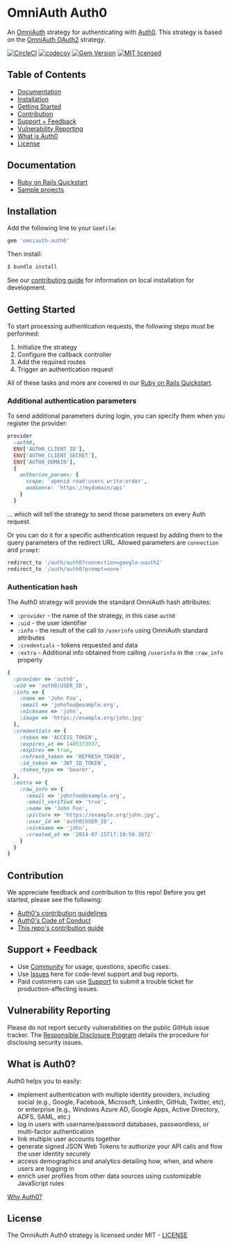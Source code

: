 # OmniAuth Auth0

An [OmniAuth](https://github.com/intridea/omniauth) strategy for authenticating with [Auth0](https://auth0.com). This strategy is based on the [OmniAuth OAuth2](https://github.com/omniauth/omniauth-oauth2) strategy. 

[![CircleCI](https://img.shields.io/circleci/project/github/auth0/omniauth-auth0/master.svg)](https://circleci.com/gh/auth0/omniauth-auth0)
[![codecov](https://codecov.io/gh/auth0/omniauth-auth0/branch/master/graph/badge.svg)](https://codecov.io/gh/auth0/omniauth-auth0)
[![Gem Version](https://badge.fury.io/rb/omniauth-auth0.svg)](https://badge.fury.io/rb/omniauth-auth0)
[![MIT licensed](https://img.shields.io/dub/l/vibe-d.svg?style=flat)](https://github.com/auth0/omniauth-auth0/blob/master/LICENSE)

## Table of Contents

- [Documentation](#documentation)
- [Installation](#installation)
- [Getting Started](#getting-started)
- [Contribution](#contribution)
- [Support + Feedback](#support--feedback)
- [Vulnerability Reporting](#vulnerability-reporting)
- [What is Auth0](#what-is-auth0)
- [License](#license)

## Documentation

- [Ruby on Rails Quickstart](https://auth0.com/docs/quickstart/webapp/rails)
- [Sample projects](https://github.com/auth0-samples/auth0-rubyonrails-sample)

## Installation

Add the following line to your `Gemfile`:

```ruby
gem 'omniauth-auth0'
```

Then install:

```bash
$ bundle install
```

See our [contributing guide](CONTRIBUTING.md) for information on local installation for development. 

## Getting Started

To start processing authentication requests, the following steps must be performed:

1. Initialize the strategy
2. Configure the callback controller
3. Add the required routes
4. Trigger an authentication request

All of these tasks and more are covered in our [Ruby on Rails Quickstart](https://auth0.com/docs/quickstart/webapp/rails).

### Additional authentication parameters

To send additional parameters during login, you can specify them when you register the provider:

```ruby
provider 
  :auth0,
  ENV['AUTH0_CLIENT_ID'],
  ENV['AUTH0_CLIENT_SECRET'],
  ENV['AUTH0_DOMAIN'],
  {
    authorize_params: {
      scope: 'openid read:users write:order',
      audience: 'https://mydomain/api'
    }
  }
```

... which will tell the strategy to send those parameters on every Auth request.

Or you can do it for a specific authentication request by adding them to the query parameters of the redirect URL. Allowed parameters are `connection` and `prompt`:

```ruby
redirect_to '/auth/auth0?connection=google-oauth2'
redirect_to '/auth/auth0?prompt=none'
```

### Authentication hash

The Auth0 strategy will provide the standard OmniAuth hash attributes:

- `:provider` - the name of the strategy, in this case `auth0`
- `:uid` - the user identifier
- `:info` - the result of the call to `/userinfo` using OmniAuth standard attributes
- `:credentials` - tokens requested and data
- `:extra` - Additional info obtained from calling `/userinfo` in the `:raw_info` property

```ruby
{
  :provider => 'auth0',
  :uid => 'auth0|USER_ID',
  :info => {
    :name => 'John Foo',
    :email => 'johnfoo@example.org',
    :nickname => 'john',
    :image => 'https://example.org/john.jpg'
  },
  :credentials => {
    :token => 'ACCESS_TOKEN',
    :expires_at => 1485373937,
    :expires => true,
    :refresh_token => 'REFRESH_TOKEN',
    :id_token => 'JWT_ID_TOKEN',
    :token_type => 'bearer',
  },
  :extra => {
    :raw_info => {
      :email => 'johnfoo@example.org',
      :email_verified => 'true',
      :name => 'John Foo',
      :picture => 'https://example.org/john.jpg',
      :user_id => 'auth0|USER_ID',
      :nickname => 'john',
      :created_at => '2014-07-15T17:19:50.387Z'
    }
  }
}
```

## Contribution

We appreciate feedback and contribution to this repo! Before you get started, please see the following:

- [Auth0's contribution guidelines](https://github.com/auth0/open-source-template/blob/master/GENERAL-CONTRIBUTING.md)
- [Auth0's Code of Conduct](https://github.com/auth0/open-source-template/blob/master/CODE-OF-CONDUCT.md)
- [This repo's contribution guide](CONTRIBUTING.md)

## Support + Feedback


- Use [Community](https://community.auth0.com/) for usage, questions, specific cases.
- Use [Issues](https://github.com/auth0/omniauth-auth0/issues) here for code-level support and bug reports.
- Paid customers can use [Support](https://support.auth0.com/) to submit a trouble ticket for production-affecting issues. 

## Vulnerability Reporting

Please do not report security vulnerabilities on the public GitHub issue tracker. The [Responsible Disclosure Program](https://auth0.com/whitehat) details the procedure for disclosing security issues.

## What is Auth0?

Auth0 helps you to easily:

- implement authentication with multiple identity providers, including social (e.g., Google, Facebook, Microsoft, LinkedIn, GitHub, Twitter, etc), or enterprise (e.g., Windows Azure AD, Google Apps, Active Directory, ADFS, SAML, etc.)
- log in users with username/password databases, passwordless, or multi-factor authentication
- link multiple user accounts together
- generate signed JSON Web Tokens to authorize your API calls and flow the user identity securely
- access demographics and analytics detailing how, when, and where users are logging in
- enrich user profiles from other data sources using customizable JavaScript rules

[Why Auth0?](https://auth0.com/why-auth0)

## License

The OmniAuth Auth0 strategy is licensed under MIT - [LICENSE](LICENSE)
